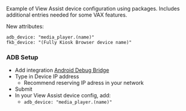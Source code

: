 Example of View Assist device configuration using packages.
Includes additional entries needed for some VAX features.

New attributes:
```
adb_device: "media_player.(name)"
fkb_device: "(Fully Kiosk Browser device name)"
```
<!-- sound_device: "media_player.(name) -->

### ADB Setup
- Add integration [Android Debug Bridge](https://www.home-assistant.io/integrations/androidtv)
- Type in Device IP address
  - Recommend reserving IP adress in your network
- Submit
- In your View Assist device config, add:
  - `adb_device: "media_player.(name)"` 
<!-- -->

